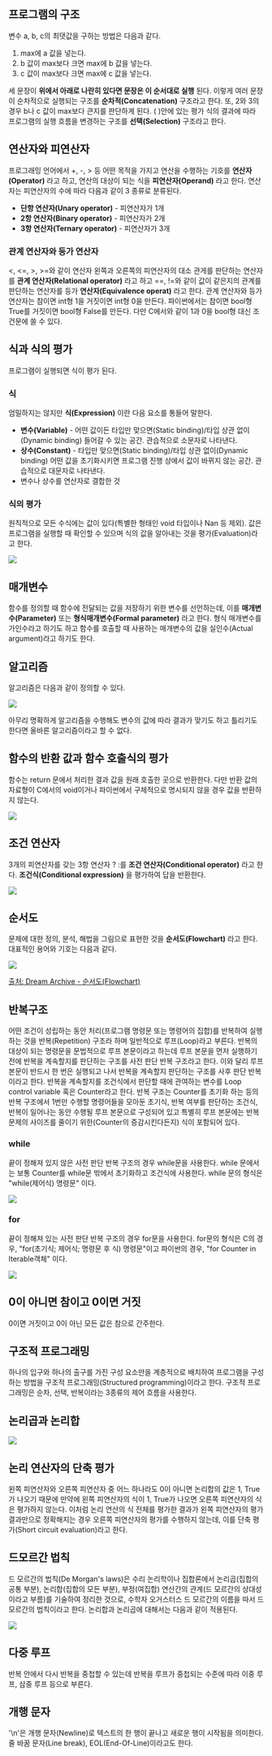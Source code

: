 ## 프로그램의 구조

변수 a, b, c의 최댓값을 구하는 방법은 다음과 같다.

1. max에 a 값을 넣는다.
2. b 값이 max보다 크면 max에 b 값을 넣는다.
3. c 값이 max보다 크면 max에 c 값을 넣는다. 

세 문장이 **위에서 아래로 나란히 있다면 문장은 이 순서대로 실행** 된다. 이렇게 여러 문장이 순차적으로 실행되는 구조를 **순차적(Concatenation)** 구조라고 한다. 또, 2와 3의 경우 b나 c 값이 max보다 큰지를 판단하게 된다. ( )안에 있는 평가 식의 결과에 따라 프로그램의 실행 흐름을 변경하는 구조를 **선택(Selection)** 구조라고 한다. 



## 연산자와 피연산자

프로그래밍 언어에서 +, -, > 등 어떤 목적을 가지고 연산을 수행하는 기호를 **연산자(Operator)** 라고 하고, 연산의 대상이 되는 식을 **피연산자(Operand)** 라고 한다. 연산자는 피연산자의 수에 따라 다음과 같이 3 종류로 분류된다.

- **단항 연산자(Unary operator)** - 피연산자가 1개
- **2항 연산자(Binary operator)** - 피연산자가 2개
- **3항 연산자(Ternary operator)** - 피연산자가 3개



### 관계 연산자와 등가 연산자

<, <=, >, >=와 같이 연산자 왼쪽과 오른쪽의 피연산자의 대소 관게를 판단하는 연산자를 **관계 연산자(Relational operator)** 라고 하고 ==, !=와 같이 값이 같은지의 관계를 판단하는 연산자를 등가 **연산자(Equivalence operat)** 라고 한다. 관계 연산자와 등가 연산자는 참이면 int형 1을 거짓이면 int형 0을 만든다. 파이썬에서는 참이면 bool형 True를 거짓이면 bool형 False를 만든다. 다만 C에서와 같이 1과 0을 bool형 대신 조건문에 쓸 수 있다.



## 식과 식의 평가

프로그램이 실행되면 식이 평가 된다. 

### 식

엄밀하지는 않지만 **식(Expression)** 이란 다음 요소를 통들어 말한다.

- **변수(Variable)** - 어떤 값이든 타입만 맞으면(Static binding)/타입 상관 없이(Dynamic binding) 들어갈 수 있는 공간. 관습적으로 소문자로 나타낸다.
- **상수(Constant)** -  타입만 맞으면(Static binding)/타입 상관 없이(Dynamic binding) 어떤 값을 초기화시키면 프로그램 진행 상에서 값이 바뀌지 않는 공간. 관습적으로 대문자로 나타낸다.
- 변수나 상수를 연산자로 결합한 것



### 식의 평가

원칙적으로 모든 수식에는 값이 있다(특별한 형태인 void 타입이나 Nan 등 제외). 값은 프로그램을 실행할 때 확인할 수 있으며 식의 값을 알아내는 것을 평가(Evaluation)라고 한다. 

![](./Figure/알고리즘이란1.JPG)



## 매개변수

함수를 정의할 때 함수에 전달되는 값을 저장하기 위한 변수를 선언하는데, 이를 **매개변수(Parameter)** 또는 **형식매개변수(Formal parameter)** 라고 한다. 형식 매개변수를 가인수라고 하기도 하고 함수를 호출할 때 사용하는 매개변수의 값을 실인수(Actual argument)라고 하기도 한다. 



## 알고리즘

알고리즘은 다음과 같이 정의할 수 있다.

![](./Figure/알고리즘이란2.JPG)

아무리 명확하게 알고리즘을 수행해도 변수의 값에 따라 결과가 맞기도 하고 틀리기도 한다면 올바른 알고리즘이라고 할 수 없다. 



## 함수의 반환 값과 함수 호출식의 평가

함수는 return 문에서 처리한 결과 값을 원래 호출한 곳으로 반환한다. 다만 반환 값의 자료형이 C에서의 void이거나 파이썬에서 구체적으로 명시되지 않을 경우 값을 반환하지 않는다.

![](./Figure/알고리즘이란3.JPG)



## 조건 연산자

3개의 피연산자를 갖는 3항 연산자 ? :를 **조건 연산자(Conditional operator)** 라고 한다. **조건식(Conditional expression)** 을 평가하여 답을 반환한다. 

![](./Figure/알고리즘이란4.JPG)



## 순서도

문제에 대한 정의, 분석, 해법을 그림으로 표현한 것을 **순서도(Flowchart)** 라고 한다. 대표적인 용어와 기호는 다음과 같다. 

![](./Figure/알고리즘이란5.JPG)

[출처: Dream Archive - 순서도(Flowchart)](https://kitchu.tistory.com/13)



## 반복구조

어떤 조건이 성립하는 동안 처리(프로그램 명령문 또는 명령어의 집합)를 반복하여 실행하는 것을 반복(Repetition) 구조라 하며 일반적으로 루프(Loop)라고 부른다. 반복의 대상이 되는 명령문을 문법적으로 루프 본문이라고 하는데 루프 본문을 먼저 실행하기 전에 반복을 계속할지를 판단하는 구조를 사전 판단 반복 구조라고 한다. 이와 달리 루프 본문이 반드시 한 번은 실행되고 나서 반복을 계속할지 판단하는 구조를 사후 판단 반복이라고 한다. 반복을 계속할지를 조건식에서 판단할 때에 관여하는 변수를 Loop control variable 혹은 Counter라고 한다. 반복 구조는 Counter를 초기화 하는 등의 반복 구조에서 1번만 수행할 명령어들을 모아둔 초기식, 반복 여부를 판단하는 조건식, 반복이 일어나는 동안 수행될 루프 본문으로 구성되어 있고 특별히 루프 본문에는 반복 문제의 사이즈를 줄이기 위한(Counter의 증감시킨다든지) 식이 포함되어 있다. 



### while

끝이 정해져 있지 않은 사전 판단 반복 구조의 경우 while문을 사용한다. while 문에서는 보통 Counter를 while문 밖에서 초기화하고 조건식에 사용한다.  while 문의 형식은 "while(제어식) 명령문" 이다. 

![](./Figure/알고리즘이란6.JPG)



### for

끝이 정해져 있는 사전 판단 반복 구조의 경우 for문을 사용한다. for문의 형식은 C의 경우, "for(초기식; 제어식; 명령문 후 식) 명령문"이고 파이썬의 경우, "for Counter in Iterable객체" 이다.  

![](./Figure/알고리즘이란7.JPG)



## 0이 아니면 참이고 0이면 거짓

0이면 거짓이고 0이 아닌 모든 값은 참으로 간주한다. 



## 구조적 프로그래밍

하나의 입구와 하나의 출구를 가진 구성 요소만을 계층적으로 배치하여 프로그램을 구성하는 방법을 구조적 프로그래밍(Structured programming)이라고 한다. 구조적 프로그래밍은 순차, 선택, 반복이라는 3종류의 제어 흐름을 사용한다. 



## 논리곱과 논리합

![](./Figure/알고리즘이란8.JPG)



## 논리 연산자의 단축 평가

왼쪽 피연산자와 오른쪽 피연산자 중 어느 하나라도 0이 아니면 논리합의 값은 1, True가 나오기 때문에 만약에 왼쪽 피연산자의 식이 1, True가 나오면 오른쪽 피연산자의 식은 평가하지 않는다. 이처럼 논리 연산의 식 전체를 평가한 결과가 왼쪽 피연산자의 평가 결과만으로 정확해지는 경우 오른쪽 피연산자의 평가를 수행하지 않는데, 이를 단축 평가(Short circuit evaluation)라고 한다. 



## 드모르간 법칙

드 모르간의 법칙(De Morgan's laws)은 수리 논리학이나 집합론에서 논리곱(집합의 공통 부분), 논리합(집합의 모든 부분), 부정(여집합) 연산간의 관계(드 모르간의 상대성이라고 부름)를 기술하여 정리한 것으로, 수학자 오거스터스 드 모르간의 이름을 따서 드 모르간의 법칙이라고 한다. 논리합과 논리곱에 대해서는 다음과 같이 적용된다.

![](./Figure/알고리즘이란9.JPG)



## 다중 루프

반복 안에서 다시 반복을 중첩할 수 있는데 반복을 루프가 중첩되는 수준에 따라 이중 루프, 삼중 루프 등으로 부른다. 



## 개행 문자

'\n'은 개행 문자(Newline)로 텍스트의 한 행이 끝나고 새로운 행이 시작됨을 의미한다. 줄 바꿈 문자(Line break), EOL(End-Of-Line)이라고도 한다. 